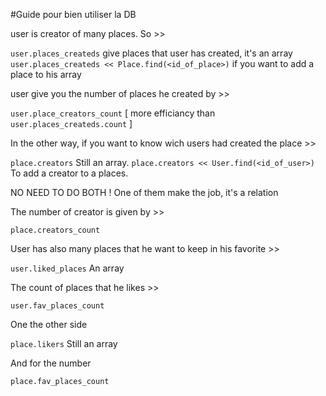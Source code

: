 #Guide pour bien utiliser la DB


user is creator of many places. So >>

`user.places_createds` give places that user has created, it's an array
`user.places_createds << Place.find(<id_of_place>)` if you want to add a place to his array 

user give you the number of places he created by >>

`user.place_creators_count` [ more efficiancy than  `user.places_createds.count` ]

In the other way, if you want to know wich users had created the place >>

`place.creators` Still an array.
`place.creators << User.find(<id_of_user>)` To add a creator to a places.


NO NEED TO DO BOTH ! One of them make the job, it's a relation


The number of creator is given by >>

`place.creators_count`


User has also many places that he want to keep in his favorite >>

`user.liked_places` An array

The count of places that he likes >> 

`user.fav_places_count`

One the other side

`place.likers` Still an array

And for the number

`place.fav_places_count` 

